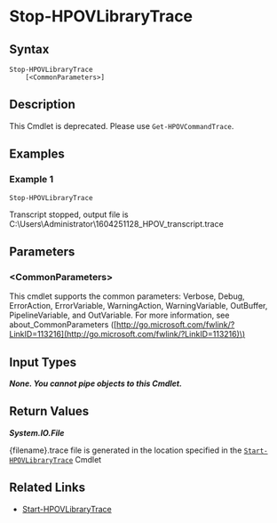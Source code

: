 ﻿---
description: Stop HPOV Library Verbose Trace.
---

# Stop-HPOVLibraryTrace

## Syntax

```text
Stop-HPOVLibraryTrace
    [<CommonParameters>]
```

## Description

This Cmdlet is deprecated.  Please use `Get-HPOVCommandTrace`.

## Examples

###  Example 1 

```text
Stop-HPOVLibraryTrace
```

Transcript stopped, output file is C:\Users\Administrator\1604251128_HPOV_transcript.trace

## Parameters

### &lt;CommonParameters&gt;

This cmdlet supports the common parameters: Verbose, Debug, ErrorAction, ErrorVariable, WarningAction, WarningVariable, OutBuffer, PipelineVariable, and OutVariable. For more information, see about\_CommonParameters \([http://go.microsoft.com/fwlink/?LinkID=113216](http://go.microsoft.com/fwlink/?LinkID=113216)\)

## Input Types

_**None.  You cannot pipe objects to this Cmdlet.**_

## Return Values

_**System.IO.File**_

{filename}.trace file is generated in the location specified in the [`Start-HPOVLibraryTrace`](start-hpovlibrarytrace.md) Cmdlet

## Related Links

* [Start-HPOVLibraryTrace](start-hpovlibrarytrace.md)
